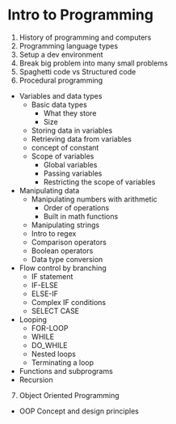 # Intro to Programming

1. History of programming and computers
2. Programming language types
3. Setup a dev environment
4. Break big problem into many small problems
5. Spaghetti code vs Structured code
6. Procedural programming
  * Variables and data types
    * Basic data types
      * What they store
      * Size
    * Storing data in variables
    * Retrieving data from variables
    * concept of constant
    * Scope of variables
      * Global variables
      * Passing variables
      * Restricting the scope of variables
  * Manipulating data
    * Manipulating numbers with arithmetic
      * Order of operations
      * Built in math functions
    * Manipulating strings
    * Intro to regex
    * Comparison operators
    * Boolean operators
    * Data type conversion
  * Flow control by branching
    * IF statement
    * IF-ELSE
    * ELSE-IF
    * Complex IF conditions
    * SELECT CASE
  * Looping
    * FOR-LOOP
    * WHILE
    * DO_WHILE
    * Nested loops
    * Terminating a loop
  * Functions and subprograms
  * Recursion
7. Object Oriented Programming
  * OOP Concept and design principles



